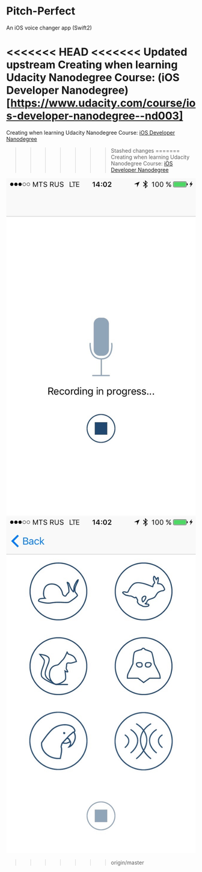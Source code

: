 # Pitch-Perfect

An iOS voice changer app (Swift2)

<<<<<<< HEAD
<<<<<<< Updated upstream
Creating when learning Udacity Nanodegree Course: (iOS Developer Nanodegree)[https://www.udacity.com/course/ios-developer-nanodegree--nd003]
=======
Creating when learning Udacity Nanodegree Course: [iOS Developer Nanodegree](https://www.udacity.com/course/ios-developer-nanodegree--nd003)



>>>>>>> Stashed changes
=======
Creating when learning Udacity Nanodegree Course: [iOS Developer Nanodegree](https://www.udacity.com/course/ios-developer-nanodegree--nd003)

![](https://raw.githubusercontent.com/sokravtsov/Pitch-Perfect/master/Screenshots/sh1.jpg)
![](https://raw.githubusercontent.com/sokravtsov/Pitch-Perfect/master/Screenshots/sh2.jpg)

>>>>>>> origin/master
